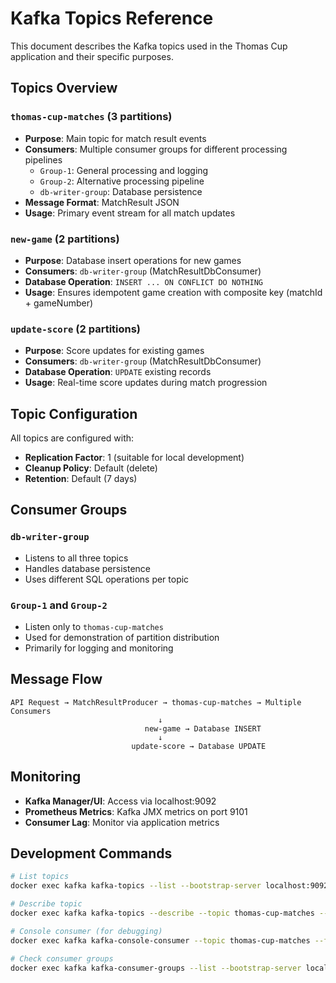 # Kafka Topics Reference

This document describes the Kafka topics used in the Thomas Cup application and their specific purposes.

## Topics Overview

### `thomas-cup-matches` (3 partitions)
- **Purpose**: Main topic for match result events
- **Consumers**: Multiple consumer groups for different processing pipelines
  - `Group-1`: General processing and logging
  - `Group-2`: Alternative processing pipeline
  - `db-writer-group`: Database persistence
- **Message Format**: MatchResult JSON
- **Usage**: Primary event stream for all match updates

### `new-game` (2 partitions)
- **Purpose**: Database insert operations for new games
- **Consumers**: `db-writer-group` (MatchResultDbConsumer)
- **Database Operation**: `INSERT ... ON CONFLICT DO NOTHING`
- **Usage**: Ensures idempotent game creation with composite key (matchId + gameNumber)

### `update-score` (2 partitions)
- **Purpose**: Score updates for existing games
- **Consumers**: `db-writer-group` (MatchResultDbConsumer)
- **Database Operation**: `UPDATE` existing records
- **Usage**: Real-time score updates during match progression

## Topic Configuration

All topics are configured with:
- **Replication Factor**: 1 (suitable for local development)
- **Cleanup Policy**: Default (delete)
- **Retention**: Default (7 days)

## Consumer Groups

### `db-writer-group`
- Listens to all three topics
- Handles database persistence
- Uses different SQL operations per topic

### `Group-1` and `Group-2`
- Listen only to `thomas-cup-matches`
- Used for demonstration of partition distribution
- Primarily for logging and monitoring

## Message Flow

```
API Request → MatchResultProducer → thomas-cup-matches → Multiple Consumers
                                 ↓
                              new-game → Database INSERT
                                 ↓  
                           update-score → Database UPDATE
```

## Monitoring

- **Kafka Manager/UI**: Access via localhost:9092
- **Prometheus Metrics**: Kafka JMX metrics on port 9101
- **Consumer Lag**: Monitor via application metrics

## Development Commands

```bash
# List topics
docker exec kafka kafka-topics --list --bootstrap-server localhost:9092

# Describe topic
docker exec kafka kafka-topics --describe --topic thomas-cup-matches --bootstrap-server localhost:9092

# Console consumer (for debugging)
docker exec kafka kafka-console-consumer --topic thomas-cup-matches --from-beginning --bootstrap-server localhost:9092

# Check consumer groups
docker exec kafka kafka-consumer-groups --list --bootstrap-server localhost:9092
```
